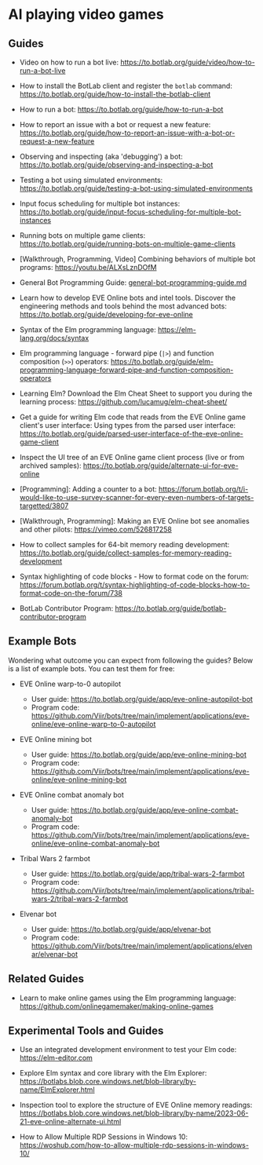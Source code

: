 # AI playing video games

## Guides

+ Video on how to run a bot live: <https://to.botlab.org/guide/video/how-to-run-a-bot-live>

+ How to install the BotLab client and register the `botlab` command: <https://to.botlab.org/guide/how-to-install-the-botlab-client>

+ How to run a bot: <https://to.botlab.org/guide/how-to-run-a-bot>

+ How to report an issue with a bot or request a new feature: <https://to.botlab.org/guide/how-to-report-an-issue-with-a-bot-or-request-a-new-feature>

+ Observing and inspecting (aka 'debugging') a bot: <https://to.botlab.org/guide/observing-and-inspecting-a-bot>

+ Testing a bot using simulated environments: <https://to.botlab.org/guide/testing-a-bot-using-simulated-environments>

+ Input focus scheduling for multiple bot instances: <https://to.botlab.org/guide/input-focus-scheduling-for-multiple-bot-instances>

+ Running bots on multiple game clients: <https://to.botlab.org/guide/running-bots-on-multiple-game-clients>

+ [Walkthrough, Programming, Video] Combining behaviors of multiple bot programs: <https://youtu.be/ALXsLznDOfM>

+ General Bot Programming Guide: [general-bot-programming-guide.md](./general-bot-programming-guide.md)

+ Learn how to develop EVE Online bots and intel tools. Discover the engineering methods and tools behind the most advanced bots: <https://to.botlab.org/guide/developing-for-eve-online>

+ Syntax of the Elm programming language: <https://elm-lang.org/docs/syntax>

+ Elm programming language - forward pipe (`|>`) and function composition (`>>`) operators: <https://to.botlab.org/guide/elm-programming-language-forward-pipe-and-function-composition-operators>

+ Learning Elm? Download the Elm Cheat Sheet to support you during the learning process: <https://github.com/lucamug/elm-cheat-sheet/>

+ Get a guide for writing Elm code that reads from the EVE Online game client's user interface: Using types from the parsed user interface: <https://to.botlab.org/guide/parsed-user-interface-of-the-eve-online-game-client>

+ Inspect the UI tree of an EVE Online game client process (live or from archived samples): <https://to.botlab.org/guide/alternate-ui-for-eve-online>

+ [Programming]: Adding a counter to a bot: <https://forum.botlab.org/t/i-would-like-to-use-survey-scanner-for-every-even-numbers-of-targets-targetted/3807>

+ [Walkthrough, Programming]: Making an EVE Online bot see anomalies and other pilots: <https://vimeo.com/526817258>

+ How to collect samples for 64-bit memory reading development: <https://to.botlab.org/guide/collect-samples-for-memory-reading-development>

+ Syntax highlighting of code blocks - How to format code on the forum: <https://forum.botlab.org/t/syntax-highlighting-of-code-blocks-how-to-format-code-on-the-forum/738>

+ BotLab Contributor Program: <https://to.botlab.org/guide/botlab-contributor-program>

## Example Bots

Wondering what outcome you can expect from following the guides? Below is a list of example bots. You can test them for free:

+ EVE Online warp-to-0 autopilot
  + User guide: <https://to.botlab.org/guide/app/eve-online-autopilot-bot>
  + Program code: <https://github.com/Viir/bots/tree/main/implement/applications/eve-online/eve-online-warp-to-0-autopilot>

+ EVE Online mining bot
  + User guide: <https://to.botlab.org/guide/app/eve-online-mining-bot>
  + Program code: <https://github.com/Viir/bots/tree/main/implement/applications/eve-online/eve-online-mining-bot>

+ EVE Online combat anomaly bot
  + User guide: <https://to.botlab.org/guide/app/eve-online-combat-anomaly-bot>
  + Program code: <https://github.com/Viir/bots/tree/main/implement/applications/eve-online/eve-online-combat-anomaly-bot>

+ Tribal Wars 2 farmbot
  + User guide: <https://to.botlab.org/guide/app/tribal-wars-2-farmbot>
  + Program code: <https://github.com/Viir/bots/tree/main/implement/applications/tribal-wars-2/tribal-wars-2-farmbot>

+ Elvenar bot
  + User guide: <https://to.botlab.org/guide/app/elvenar-bot>
  + Program code: <https://github.com/Viir/bots/tree/main/implement/applications/elvenar/elvenar-bot>

## Related Guides

+ Learn to make online games using the Elm programming language: <https://github.com/onlinegamemaker/making-online-games>

## Experimental Tools and Guides

+ Use an integrated development environment to test your Elm code: <https://elm-editor.com>

+ Explore Elm syntax and core library with the Elm Explorer: <https://botlabs.blob.core.windows.net/blob-library/by-name/ElmExplorer.html>

+ Inspection tool to explore the structure of EVE Online memory readings: <https://botlabs.blob.core.windows.net/blob-library/by-name/2023-06-21-eve-online-alternate-ui.html>

+ How to Allow Multiple RDP Sessions in Windows 10: <https://woshub.com/how-to-allow-multiple-rdp-sessions-in-windows-10/>
